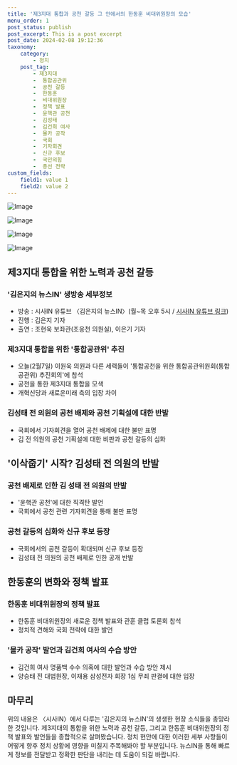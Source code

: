 ```yaml
---
title: '제3지대 통합과 공천 갈등 그 안에서의 한동훈 비대위원장의 모습'
menu_order: 1
post_status: publish
post_excerpt: This is a post excerpt
post_date: 2024-02-08 19:12:36
taxonomy:
    category:
        - 정치
    post_tag:
        - 제3지대
        -  통합공관위
        -  공천 갈등
        -  한동훈
        -  비대위원장
        -  정책 발표
        -  윤핵관 공천
        -  김성태
        -  김건희 여사
        -  몰카 공작
        -  국회
        -  기자회견
        -  신규 후보
        -  국민의힘
        -  총선 전략
custom_fields:
    field1: value 1
    field2: value 2
---
```


![Image](https://imgnews.pstatic.net/image/308/2024/02/07/0000034254_004_20240207190401473.jpg?type=w647)

![Image](https://imgnews.pstatic.net/image/308/2024/02/07/0000034254_002_20240207190401407.jpg?type=w647)

![Image](https://imgnews.pstatic.net/image/308/2024/02/07/0000034254_001_20240207190401364.jpg?type=w647)

![Image](https://imgnews.pstatic.net/image/308/2024/02/07/0000034254_003_20240207190401434.jpg?type=w647)

## 제3지대 통합을 위한 노력과 공천 갈등
### '김은지의 뉴스IN' 생방송 세부정보
- 방송 : 시사IN 유튜브 〈김은지의 뉴스IN〉(월~목 오후 5시 / [시사IN 유튜브 링크](https://youtube.com/sisaineditor))
- 진행 : 김은지 기자
- 출연 : 조현욱 보좌관(조응천 의원실), 이은기 기자
### 제3지대 통합을 위한 '통합공관위' 추진
- 오늘(2월7일) 이원욱 의원과 다른 세력들이 '통합공천을 위한 통합공관위원회(통합공관위) 추진회의'에 참석
- 공천을 통한 제3지대 통합을 모색
- 개혁신당과 새로운미래 측의 입장 차이
### 김성태 전 의원의 공천 배제와 공천 기획설에 대한 반발
- 국회에서 기자회견을 열어 공천 배제에 대한 불만 표명
- 김 전 의원의 공천 기획설에 대한 비판과 공천 갈등의 심화
## '이삭줍기' 시작? 김성태 전 의원의 반발
### 공천 배제로 인한 김 성태 전 의원의 반발
- '윤핵관 공천'에 대한 직격탄 발언
- 국회에서 공천 관련 기자회견을 통해 불만 표명
### 공천 갈등의 심화와 신규 후보 등장
- 국회에서의 공천 갈등이 확대되며 신규 후보 등장
- 김성태 전 의원의 공천 배제로 인한 공개 반발
## 한동훈의 변화와 정책 발표
### 한동훈 비대위원장의 정책 발표
- 한동훈 비대위원장의 새로운 정책 발표와 관훈 클럽 토론회 참석
- 정치적 견해와 국회 전략에 대한 발언
### '몰카 공작' 발언과 김건희 여사의 수습 방안
- 김건희 여사 명품백 수수 의혹에 대한 발언과 수습 방안 제시
- 양승태 전 대법원장, 이재용 삼성전자 회장 1심 무죄 판결에 대한 입장
## 마무리
위의 내용은 〈시사IN〉에서 다루는 '김은지의 뉴스IN'의 생생한 현장 소식들을 총망라한 것입니다. 제3지대의 통합을 위한 노력과 공천 갈등, 그리고 한동훈 비대위원장의 정책 발표와 발언들을 종합적으로 살펴봤습니다. 정치 현안에 대한 이러한 세부 사항들이 어떻게 향후 정치 상황에 영향을 미칠지 주목해봐야 할 부분입니다. 뉴스IN을 통해 빠르게 정보를 전달받고 정확한 판단을 내리는 데 도움이 되길 바랍니다.

